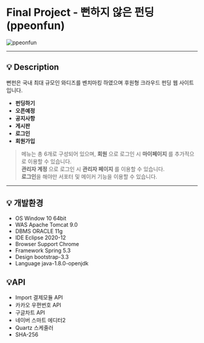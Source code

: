# Final Project - 뻔하지 않은 펀딩(ppeonfun)
![ppeonfun](https://user-images.githubusercontent.com/45688526/127203866-4d3143b5-cbb4-4cd1-9bb5-3c8a5fd9ebef.PNG)


---

## :bulb: Description
뻔펀은 국내 최대 규모인 와디즈를 벤치마킹 하였으며 후원형 크라우드 펀딩 웹 사이트입니다.

+ **펀딩하기**
+ **오픈예정**
+ **공지사항**
+ **게시판**
+ **로그인**
+ **회원가입**

> 메뉴는 총 6개로 구성되어 있으며, **회원** 으로 로그인 시 **마이페이지** 를 추가적으로 이용할 수 있습니다.<br/>
> **관리자 계정** 으로 로그인 시 **관리자 페이지** 를 이용할 수 있습니다. <br />
> **로그인**을 해야만 서포터 및 메이커 기능을 이용할 수 있습니다. <br />

---

## :bulb: 개발환경
+ OS Window 10 64bit
+ WAS Apache Tomcat 9.0
+ DBMS ORACLE 11g
+ IDE Eclipse 2020-12
+ Browser Support Chrome
+ Framework Spring 5.3
+ Design bootstrap-3.3
+ Language java-1.8.0-openjdk

## :bulb:API
+ Import 결제모듈 API
+ 카카오 우편번호 API
+ 구글차트 API
+ 네이버 스마트 에디터2
+ Quartz 스케줄러
+ SHA-256



